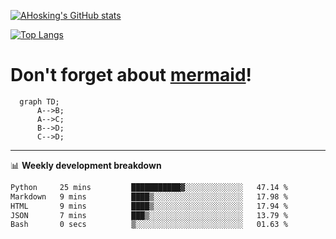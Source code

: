[![AHosking's GitHub stats](https://github-readme-stats.vercel.app/api?username=ahosking&count_private=true&show_icons=true&theme=onedark&hide_rank=true&include_all_commits=true)](https://github.com/ahosking)

[![Top Langs](https://github-readme-stats.vercel.app/api/top-langs/?username=ahosking&layout=compact&theme=onedark)](https://github.com/ahosking)


# Don't forget about [mermaid](https://github.blog/2022-02-14-include-diagrams-markdown-files-mermaid/)!

```mermaid
  graph TD;
      A-->B;
      A-->C;
      B-->D;
      C-->D;
```
-------

📊 **Weekly development breakdown**

<!--START_SECTION:waka-->

```txt
Python     25 mins         ███████████▓░░░░░░░░░░░░░   47.14 %
Markdown   9 mins          ████▒░░░░░░░░░░░░░░░░░░░░   17.98 %
HTML       9 mins          ████▒░░░░░░░░░░░░░░░░░░░░   17.94 %
JSON       7 mins          ███▒░░░░░░░░░░░░░░░░░░░░░   13.79 %
Bash       0 secs          ▒░░░░░░░░░░░░░░░░░░░░░░░░   01.63 %
```

<!--END_SECTION:waka-->
